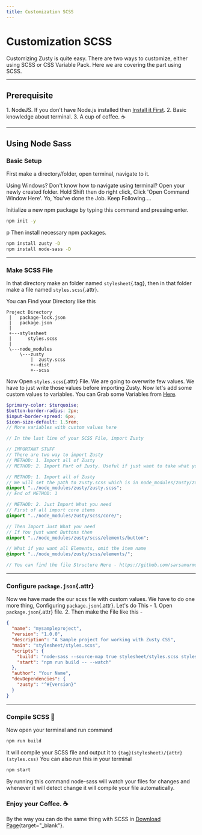```yaml
---
title: Customization SCSS
---
```


# Customization SCSS
Customizing Zusty is quite easy. There are two ways to customize, either using SCSS or CSS Variable Pack. Here we are covering the part using SCSS.

---


## Prerequisite
1\. NodeJS. If you don't have Node.js installed then [Install it First](https://nodejs.org/en/download/).
2\. Basic knowledge about terminal.
3\. A cup of coffee. &#x2615; <br>

---


## Using Node Sass
### Basic Setup
First make a directory/folder, open terminal, navigate to it.

Using Windows? Don't know how to navigate using terminal? Open your newly created folder. Hold Shift then do right click, Click 'Open Command Window Here'. Yo, You've done the Job. Keep Following....

Initialize a new npm package by typing this command and pressing enter.
```bash
npm init -y
```
p Then install necessary npm packages.
```bash
npm install zusty -D
npm install node-sass -D
```
---


### Make SCSS File
In that directory make an folder named `stylesheet`{.tag}, then in that folder make a file named `styles.scss`{.attr}.

You can Find your Directory like this
```
Project Directory
 |   package-lock.json
 |   package.json
 |
 +---stylesheet
 |      styles.scss
 |
 \---node_modules
     \---zusty
         |  zusty.scss
         +--dist
         +--scss
```
Now Open `styles.scss`{.attr} File. We are going to overwrite few values. We have to just write those values before importing Zusty. Now let's add some custom values to variables. You can Grab some Variables from [Here](variables).
```scss
$primary-color: $turquoise;
$button-border-radius: 2px;
$input-border-spread: 6px;
$icon-size-default: 1.5rem;
// More variables with custom values here

// In the last line of your SCSS File, import Zusty

// IMPORTANT STUFF
// There are two way to import Zusty
// METHOD: 1. Import all of Zusty
// METHOD: 2. Import Part of Zusty. Useful if just want to take what you want.

// METHOD: 1. Import all of Zusty
// We will set the path to zusty.scss which is in node_modules/zusty/zusty.scss
@import "../node_modules/zusty/zusty.scss";
// End of METHOD: 1

// METHOD: 2. Just Import What you need
// First of all import core items
@import "../node_modules/zusty/scss/core/";

// Then Import Just What you need
// If You just want Buttons then
@import "../node_modules/zusty/scss/elements/button";

// What if you want all Elements, omit the item name
@import "../node_modules/zusty/scss/elements/";

// You can find the file Structure Here - https://github.com/sarsamurmu/zusty
```
---


### Configure `package.json`{.attr}
Now we have made the our scss file with custom values. We have to do one more thing, Configuring `package.json`{.attr}. Let's do This -
1\. Open `package.json`{.attr} file.
2\. Then make the File like this -
```json
{
  "name": "mysampleproject",
  "version": "1.0.0",
  "description": "A Sample project for working with Zusty CSS",
  "main": "stylesheet/styles.scss",
  "scripts": {
    "build": "node-sass --source-map true stylesheet/styles.scss stylesheet/styles.css",
    "start": "npm run build -- --watch"
  },
  "author": "Your Name",
  "devDependencies": {
    "zusty": "^#{version}"
  }
}
```
---


### Compile SCSS 🎉 
Now open your terminal and run command
```bash
npm run build
```
It will compile your SCSS file and output it to `{tag}(stylesheet)/{attr}(styles.css)`
You can also run this in your terminal
```bash
npm start
```
By running this command node-sass will watch your files for changes and whenever it will detect change it will compile your file automatically.

### Enjoy your Coffee. ☕

By the way you can do the same thing with SCSS in [Download Page](/download){target="_blank"}.
